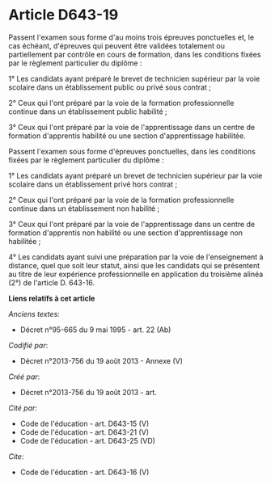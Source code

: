 # Article D643-19

Passent l'examen sous forme d'au moins trois épreuves ponctuelles et, le cas échéant, d'épreuves qui peuvent être validées
totalement ou partiellement par contrôle en cours de formation, dans les conditions fixées par le règlement particulier du
diplôme : 

1° Les candidats ayant préparé le brevet de technicien supérieur par la voie scolaire dans un établissement public ou privé
sous contrat ; 

2° Ceux qui l'ont préparé par la voie de la formation professionnelle continue dans un établissement public habilité ; 

3° Ceux qui l'ont préparé par la voie de l'apprentissage dans un centre de formation d'apprentis habilité ou une section
d'apprentissage habilitée. 

Passent l'examen sous forme d'épreuves ponctuelles, dans les conditions fixées par le règlement particulier du diplôme : 

1° Les candidats ayant préparé un brevet de technicien supérieur par la voie scolaire dans un établissement privé hors
contrat ; 

2° Ceux qui l'ont préparé par la voie de la formation professionnelle continue dans un établissement non habilité ; 

3° Ceux qui l'ont préparé par la voie de l'apprentissage dans un centre de formation d'apprentis non habilité ou une section
d'apprentissage non habilitée ; 

4° Les candidats ayant suivi une préparation par la voie de l'enseignement à distance, quel que soit leur statut, ainsi que
les candidats qui se présentent au titre de leur expérience professionnelle en application du troisième alinéa (2°) de
l'article D. 643-16.

**Liens relatifs à cet article**

_Anciens textes_:

  - Décret n°95-665 du 9 mai 1995 - art. 22 (Ab)

_Codifié par_:

  - Décret n°2013-756 du 19 août 2013 -  Annexe (V)

_Créé par_:

  - Décret n°2013-756 du 19 août 2013 - art.

_Cité par_:

  - Code de l'éducation - art. D643-15 (V)
  - Code de l'éducation - art. D643-21 (V)
  - Code de l'éducation - art. D643-25 (VD)

_Cite_:

  - Code de l'éducation - art. D643-16 (V)
